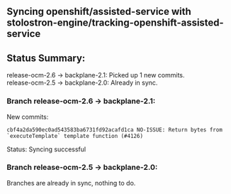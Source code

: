 ## Syncing openshift/assisted-service with stolostron-engine/tracking-openshift-assisted-service

## Status Summary:

release-ocm-2.6 -> backplane-2.1: Picked up 1 new commits.  
release-ocm-2.5 -> backplane-2.0: Already in sync.  

### Branch release-ocm-2.6 -> backplane-2.1:

New commits:

```
cbf4a2da590ec0ad543583ba6731fd92acafd1ca NO-ISSUE: Return bytes from `executeTemplate` template function (#4126)
```

Status: Syncing successful

### Branch release-ocm-2.5 -> backplane-2.0:

Branches are already in sync, nothing to do.
